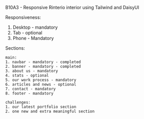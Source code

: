 B10A3 - Responsive Rinterio interior using Tailwind and DaisyUI

Responsiveness:
1. Desktop - mandatory
2. Tab - optional
3. Phone - Mandatory

Sections:

    main:
    1. navbar - mandatory - completed
    2. banner - mandatory - completed
    3. about us - mandatory
    4. stats - optional
    5. our work process - mandatory 
    6. articles and news - optional
    7. contact - mandatory
    8. footer - mandatory

    challenges:
    1. our latest portfolio section
    2. one new and extra meaningful section